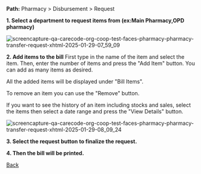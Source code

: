 **Path:** Pharmacy > Disbursement > Request 

**1. Select a department to request items from (ex:Main Pharmacy,OPD pharmacy)**

![screencapture-qa-carecode-org-coop-test-faces-pharmacy-pharmacy-transfer-request-xhtml-2025-01-29-07_59_09](https://github.com/user-attachments/assets/99f614b9-7199-47ac-af17-27831650c376)

**2. Add items to the bill**
First type in the name of the item and select the item. Then, enter the number of items and press the "Add Item" button. You can add as many items as desired.

All the added items will be displayed under "Bill Items".

To remove an item you can use the "Remove" button.

If you want to see the history of an item including stocks and sales, select the items then select a date range and press the "View Details" button.


![screencapture-qa-carecode-org-coop-test-faces-pharmacy-pharmacy-transfer-request-xhtml-2025-01-29-08_09_24](https://github.com/user-attachments/assets/36433352-6da2-45eb-b7a1-5f854239cb81)

**3. Select the request button to finalize the request.**

**4. Then the bill will be printed.**






[Back](https://github.com/hmislk/hmis/wiki/Pharmacy-Transactions-between-different-units)